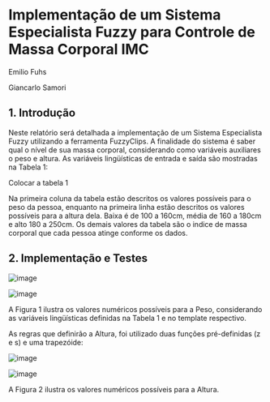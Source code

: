 # Implementação de um Sistema Especialista Fuzzy para Controle de Massa Corporal IMC

Emilio Fuhs

Giancarlo Samori

## 1. Introdução

Neste relatório será detalhada a implementação de um Sistema Especialista Fuzzy utilizando a ferramenta FuzzyClips. A finalidade do sistema é saber qual o nível de sua massa corporal, considerando como variáveis auxiliares o peso e altura.
As variáveis lingüísticas de entrada e saída são mostradas na Tabela 1:

Colocar a tabela 1

Na primeira coluna da tabela estão descritos os valores possíveis para o peso da pessoa, enquanto na primeira linha estão descritos os valores possíveis para a altura dela. Baixa é de 100 a 160cm, média de 160 a 180cm e alto 180 a 250cm. Os demais valores da tabela são o indice de massa corporal que cada pessoa atinge conforme os dados.


## 2. Implementação e Testes

![image](https://user-images.githubusercontent.com/42296433/57185227-ed336500-6e9d-11e9-914f-aaac8ab5e3d3.png)

![image](https://user-images.githubusercontent.com/42296433/57184383-29ac9400-6e91-11e9-93b1-b03649e0dd89.png)

A Figura 1 ilustra os valores numéricos possíveis para a Peso, considerando as variáveis lingüísticas definidas na Tabela 1 e no template respectivo.


As regras que definirão a Altura, foi utilizado duas funções pré-definidas (z e s) e uma trapezóide:

![image](https://user-images.githubusercontent.com/42296433/57185290-e3f6c800-6e9e-11e9-912b-4c98f5bbbeb6.png)

![image](https://user-images.githubusercontent.com/42296433/57185301-17d1ed80-6e9f-11e9-8df3-69b62742fcd7.png)

A Figura 2 ilustra os valores numéricos possíveis para a Altura.
